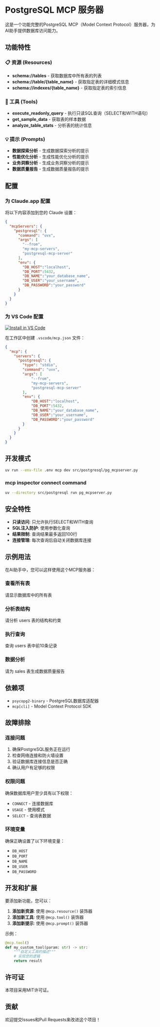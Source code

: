# PostgreSQL MCP 服务器

这是一个功能完整的PostgreSQL MCP（Model Context Protocol）服务器，为AI助手提供数据库访问能力。

## 功能特性

### 📋 资源 (Resources)

- **schema://tables** - 获取数据库中所有表的列表
- **schema://table/{table_name}** - 获取指定表的详细模式信息
- **schema://indexes/{table_name}** - 获取指定表的索引信息

### 🔧 工具 (Tools)

- **execute_readonly_query** - 执行只读SQL查询（SELECT和WITH语句）
- **get_sample_data** - 获取表的样本数据
- **analyze_table_stats** - 分析表的统计信息

### 💡 提示 (Prompts)

- **数据探索分析** - 生成数据探索分析的提示
- **性能优化分析** - 生成性能优化分析的提示
- **业务洞察分析** - 生成业务洞察分析的提示
- **数据质量报告** - 生成数据质量报告的提示

## 配置

### 为 Claude.app 配置

将以下内容添加到您的 Claude 设置：

```json
{
  "mcpServers": {
    "postgresql": {
      "command": "uvx",
      "args": [
        "--from",
        "my-mcp-servers",
        "postgresql-mcp-server"
      ],
      "env": {
        "DB_HOST":"localhost",
        "DB_PORT":5432,
        "DB_NAME":"your_database_name",
        "DB_USER":"your_username",
        "DB_PASSWORD":"your_password"
      }
    }
  }
}
```

### 为 VS Code 配置

<a href="vscode:mcp/install?%7B%22name%22%3A%22postgresql%22%2C%22command%22%3A%22uvx%22%2C%22args%22%3A%5B%22--from%22%2C%22my-mcp-servers%22%2C%22postgresql-mcp-server%22%5D%2C%22env%22%3A%7B%22DB_HOST%22%3A%22localhost%22%2C%22DB_PORT%22%3A5432%2C%22DB_NAME%22%3A%22your_database_name%22%2C%22DB_USER%22%3A%22your_username%22%2C%22DB_PASSWORD%22%3A%22your_password%22%7D%7D">
  <img src="https://img.shields.io/badge/Install%20in-VS%20Code-blue?style=for-the-badge&logo=visualstudiocode" alt="Install in VS Code" />
</a>

在工作区中创建 `.vscode/mcp.json` 文件：

```json
{
  "mcp": {
    "servers": {
      "postgresql": {
        "type": "stdio",
        "command": "uvx",
        "args": [
            "--from",
            "my-mcp-servers",
            "postgresql-mcp-server"
        ],
        "env": {
            "DB_HOST":"localhost",
            "DB_PORT":5432,
            "DB_NAME":"your_database_name",
            "DB_USER":"your_username",
            "DB_PASSWORD":"your_password"
        }
      }
    }
  }
}
```

## 开发模式

```bash
uv run --env-file .env mcp dev src/postgresql/pg_mcpserver.py
```

### mcp inspector connect command

```bash
uv --directory src/postgresql run pg_mcpserver.py
```

## 安全特性

- **只读访问**: 只允许执行SELECT和WITH查询
- **SQL注入防护**: 使用参数化查询
- **结果限制**: 查询结果最多返回100行
- **连接管理**: 每次查询后自动关闭数据库连接

## 示例用法

在AI助手中，您可以这样使用这个MCP服务器：

### 查看所有表

请显示数据库中的所有表

### 分析表结构

请分析 users 表的结构和约束

### 执行查询

查询 users 表中前10条记录

### 数据分析

请为 sales 表生成数据质量报告

## 依赖项

- `psycopg2-binary` - PostgreSQL数据库适配器
- `mcp[cli]` - Model Context Protocol SDK

## 故障排除

### 连接问题

1. 确保PostgreSQL服务正在运行
2. 检查网络连接和防火墙设置
3. 验证数据库连接信息是否正确
4. 确认用户有足够的权限

### 权限问题

确保数据库用户至少具有以下权限：

- `CONNECT` - 连接数据库
- `USAGE` - 使用模式
- `SELECT` - 查询表数据

### 环境变量

确保正确设置了以下环境变量：

- `DB_HOST`
- `DB_PORT`
- `DB_NAME`
- `DB_USER`
- `DB_PASSWORD`

## 开发和扩展

要添加新功能，您可以：

1. **添加新资源**: 使用 `@mcp.resource()` 装饰器
2. **添加新工具**: 使用 `@mcp.tool()` 装饰器
3. **添加新提示**: 使用 `@mcp.prompt()` 装饰器

示例：

```python
@mcp.tool()
def my_custom_tool(param: str) -> str:
    """自定义工具的描述"""
    # 实现您的逻辑
    return result
```

## 许可证

本项目采用MIT许可证。

## 贡献

欢迎提交Issues和Pull Requests来改进这个项目！
